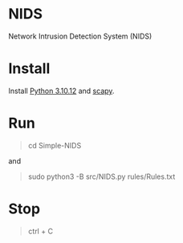 # NIDS
Network Intrusion Detection System (NIDS)

# Install

Install [Python 3.10.12](https://www.python.org/downloads/) and  [scapy](http://scapy.readthedocs.io/en/latest/installation.html#installing-scapy-v2-x).

# Run
  > cd Simple-NIDS

and
  > sudo python3 -B src/NIDS.py rules/Rules.txt

# Stop
> ctrl + C